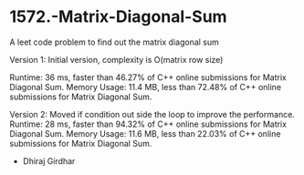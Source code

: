 # 1572.-Matrix-Diagonal-Sum
A leet code problem to find out the matrix diagonal sum

Version 1:
Initial version, complexity is O(matrix row size)

Runtime: 36 ms, faster than 46.27% of C++ online submissions for Matrix Diagonal Sum.
Memory Usage: 11.4 MB, less than 72.48% of C++ online submissions for Matrix Diagonal Sum.

Version 2: Moved if condition out side the loop to improve the performance.
Runtime: 28 ms, faster than 94.32% of C++ online submissions for Matrix Diagonal Sum.
Memory Usage: 11.6 MB, less than 22.03% of C++ online submissions for Matrix Diagonal Sum.

- Dhiraj Girdhar
